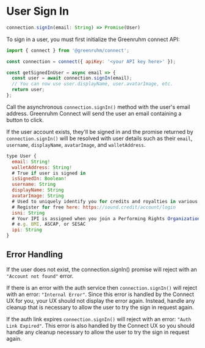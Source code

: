 # User Sign In

```js
connection.signIn(email: String) => Promise(User)
```

To sign in a user, you must first initialize the Greenruhm connect API:

```js
import { connect } from '@greenruhm/connect';

const connection = connect({ apiKey: '<your API key here>' });

const getSignedInUser = async email => {
  const user = await connection.signIn(email);
  // You can now use user.displayName, user.avatarImage, etc.
  return user;
};
```

Call the asynchronous `connection.signIn()` method with the user's email address. Greenruhm Connect will send the user an email containing a button to click.

If the user account exists, they'll be signed in and the promise returned by `connection.signIn()` will be resolved with user details such as their `email`, `username`, `displayName`, `avatarImage`, and `walletAddress`.

```js
type User {
  email: String!
  walletAddress: String!
  # True if user is signed in
  isSignedIn: Boolean!
  username: String
  displayName: String
  avatarImage: String
  # Used to uniquely identify you for credits and royalties in various systems.
  # Register for free here: https://sound.credit/account/login
  isni: String
  # Your IPI is assigned when you join a Performing Rights Organization (PRO).
  # e.g. BMI, ASCAP, or SESAC
  ipi: String
}
```

## Error Handling

If the user does not exist, the connection.signIn() promise will reject with an `"Account not found"` error.

If there is an error with the auth service then `connection.signIn()` will reject with an error: `"Internal Error"`. Since this error is handled by the Connect UX for you, your UX should not display the error again. Instead, handle any cleanup that is necessary to allow the user to try the sign in request again.

If the auth link expires `connection.signIn()` will reject with an error: `"Auth Link Expired"`. This error is also handled by the Connect UX so you should handle any cleanup necessary to allow the user to try the sign in request again.
